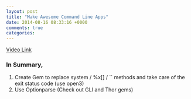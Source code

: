 ```yaml
---
layout: post
title: "Make Awesome Command Line Apps"
date: 2014-08-16 08:33:16 +0000
comments: true
categories: 
---
```


[Video Link](https://www.youtube.com/watch?v=1ILEw6Qca3U)

### In Summary,

1. Create Gem to replace system / %x[] / `` methods and take care of the exit status code (use open3)
2. Use Optionparse (Check out GLI and Thor gems)

